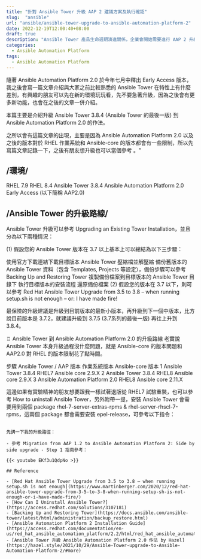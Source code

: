 ```yaml
---
title: "針對 Ansible Tower 升級 AAP 2 建議方案及執行確認"
slug:  "ansible"
url: "ansible/ansible-tower-upgrade-to-ansible-automation-platform-2"
date: 2022-12-19T12:00:40+08:00
draft: true
description: "Ansible Tower 產品生命週期演進關係，企業會開始需要進行 AAP 2 升級計畫，本篇文會介紹如何將現有 AAP 1.x (Ansible Tower 3.X)，包含當前部署模式、腳本工作流程方式及遷移相關等的任何複雜性評估，並介紹 Automation execution environments 解決了什麼問題，後續如何透過 AAP2 建構我們的自動化中台需求。"
categories:
  - Ansible Automation Platform
tags:
  - Ansible Automation Platform
---
```


隨著 Ansible Automation Platform 2.0 於今年七月中釋出 Early Access 版本，我之後會寫一篇文章介紹與大家之前比較熟悉的 Ansible Tower 在特性上有什麼差別，有興趣的朋友可以先在新的環境玩玩看，先不要急著升級，因為之後會有更多新功能，也會在之後的文章一併介紹。

本篇主要是介紹升級 Ansible Tower 3.8.4 (Ansible Tower 的最後一版) 到 Ansible Automation Platform 2.0 的作法。

之所以會有這篇文章的出現，主要是因為 Ansible Automation Platform 2.0 以及之後的版本對於 RHEL 作業系統和 Ansible-core 的版本都會有一些限制，所以先寫篇文章記錄一下，之後有朋友想升級也可以當個參考 。"

## /環境/
RHEL 7.9
RHEL 8.4
Ansible Tower 3.8.4
Ansible Automation Platform 2.0 Early Access
(以下簡稱 AAP2.0)


## /Ansible Tower 的升級路線/

Ansible Tower 升級可以參考 Upgrading an Existing Tower Installation，並且分為以下兩種情況：

(1) 假設您的 Ansible Tower 版本在 3.7 以上基本上可以總結為以下三步驟：

使用官方下載連結下載目標版本 Ansible Tower 壓縮檔並解壓縮
備份舊版本的 Ansible Tower 資料（包含 Templates, Projects 等設定），備份步驟可以參考 Backing Up and Restoring Tower
複製備份檔案到目標版本的 Ansible Tower 目錄下
執行目標版本的安裝流程
還原備份檔案
(2) 假設您的版本在 3.7 以下，則可以參考 Red Hat Ansible Tower Upgrade from 3.5 to 3.8 – when running setup.sh is not enough – or: I have made fire!

最保險的升級建議是升級到目前版本的最新小版本，再升級到下一個中版本，比方說目前版本是 3.7.2，就建議升級到 3.7.5 (3.7系列的最後一版) 再往上升到 3.8.4。

♖ Ansible Tower 到 Ansible Automation Platform 2.0 的升級路線
老實說 Ansible Tower 本身升級過程沒什麼問題，就是 Ansible-core 的版本問題和 AAP2.0 對 RHEL 的版本限制花了點時間。

步驟	Ansible Tower / AAP 版本	作業系統版本	Ansible-core 版本
1	Ansible Tower 3.8.4	RHEL7	Ansible core 2.9.X
2	Ansible Tower 3.8.4	RHEL8	Ansible core 2.9.X
3	Ansible Automation Platform 2.0	RHEL8	Ansible core 2.11.X

這邊如果有實驗精神的朋友想要跟我一樣試著退版從 RHEL7 試驗重裝，也可以參考 How to uninstall Ansible Tower，另外附帶一提，安裝 Ansible Tower 會需要用到兩個 package rhel-7-server-extras-rpms & rhel-server-rhscl-7-rpms，這兩個 package 都會需要安裝 epel-release，可參考以下指令：

```

先講一下我的升級路徑：

- 參考 Migration from AAP 1.2 to Ansible Automation Platform 2: Side by side upgrade - Step 1 指南參考：

{{< youtube EKf3u1QdpNo >}}

## Reference

- [Red Hat Ansible Tower Upgrade from 3.5 to 3.8 – when running setup.sh is not enough](https://www.martinberger.com/2020/12/red-hat-ansible-tower-upgrade-from-3-5-to-3-8-when-running-setup-sh-is-not-enough-or-i-have-made-fire/)
- [How Can I Uninstall Ansible Tower?](https://access.redhat.com/solutions/3107181)
- [Backing Up and Restoring Tower](https://docs.ansible.com/ansible-tower/latest/html/administration/backup_restore.html)
- [Ansible Automation Platform 2 Installation Guide](https://access.redhat.com/documentation/en-us/red_hat_ansible_automation_platform/2.2/html/red_hat_ansible_automation_platform_operator_installation_guide/index)
- [Ansible Tower 升級 Ansible Automation Platform 2.0 作法 by Hazel](https://hazel.style/2021/10/29/Ansible-Tower-upgrade-to-Ansible-Automation-Platform-2/#more)